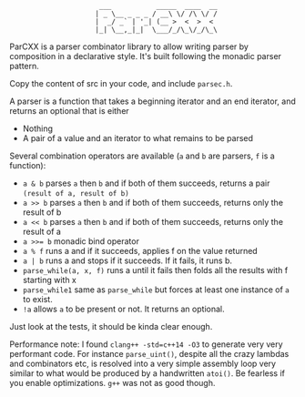 ```
                      ___           _____  ____  __
                     | _ \__ _ _ _ / __\ \/ /\ \/ /
                     |  _/ _` | '_| (__ >  <  >  <
                     |_| \__,_|_|  \___/_/\_\/_/\_\
```

ParCXX is a parser combinator library to allow writing parser by composition in
a declarative style. It's built following the monadic parser pattern.

Copy the content of src in your code, and include `parsec.h`.

A parser is a function that takes a beginning iterator and an end iterator, and
returns an optional that is either

* Nothing
* A pair of a value and an iterator to what remains to be parsed

Several combination operators are available (`a` and `b` are parsers, `f` is a
function):

* `a & b` parses `a` then `b` and if both of them succeeds, returns a pair
      `(result of a, result of b)`
* `a >> b` parses `a` then `b` and if both of them succeeds, returns only the
      result of b
* `a << b` parses `a` then `b` and if both of them succeeds, returns only the
      result of a
* `a >>= b` monadic bind operator
* `a % f` runs a and if it succeeds, applies f on the value returned
* `a | b` runs a and stops if it succeeds. If it fails, it runs b.
* `parse_while(a, x, f)` runs a until it fails then folds all the results
      with f starting with x
* `parse_while1` same as `parse_while` but forces at least one instance of
      `a` to exist.
* `!a` allows `a` to be present or not. It returns an optional.

Just look at the tests, it should be kinda clear enough.

Performance note: I found `clang++ -std=c++14 -O3` to generate very very
performant code. For instance `parse_uint()`, despite all the crazy lambdas and
combinators etc, is resolved into a very simple assembly loop very similar to
what would be produced by a handwritten `atoi()`. Be fearless if you enable
optimizations. `g++` was not as good though.
